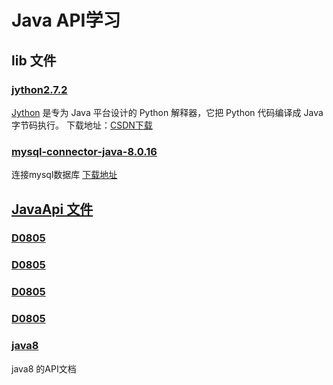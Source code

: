 # Java API学习

## lib 文件

### [jython2.7.2](lib/jython2.7.2)

[Jython](http://www.jython.org/) 是专为 Java 平台设计的 Python 解释器，它把
Python 代码编译成 Java 字节码执行。
下载地址：[CSDN下载](https://download.csdn.net/download/qq_44737094/12690698)

### [mysql-connector-java-8.0.16](lib/mysql-connector-java-8.0.16.jar)

连接mysql数据库
[下载地址](https://github.com/KingJin-web/YcS1.2/blob/master/lib/mysql-connector-java-8.0.16.jar)

## [JavaApi 文件](src\\JavaApi)

### [D0805](src\\JavaApi\\D0805)
### [D0805](src\\JavaApi\\D0805)
### [D0805](src\\JavaApi\\D0805)
### [D0805](src\\JavaApi\\D0805)
### [java8](src\\JavaApi\\java8)
java8 的API文档



